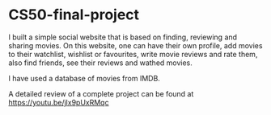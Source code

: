 # CS50-final-project
I built a simple social website that is based on finding, reviewing and sharing movies. On this website, one can have their own profile, add movies to their watchlist, wishlist or favourites, write movie reviews and rate them, also find friends, see their reviews and wathed movies.

I have used a database of movies from IMDB. 

A detailed review of a complete project can be found at https://youtu.be/jlx9pUxRMqc
